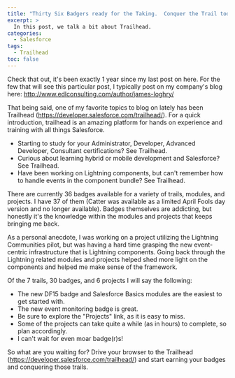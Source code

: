 ```yaml
---
title: "Thirty Six Badgers ready for the Taking.  Conquer the Trail today!"
excerpt: >
  In this post, we talk a bit about Trailhead.
categories:
  - Salesforce
tags:
  - Trailhead
toc: false  
---
```


Check that out, it's been exactly 1 year since my last post on here.  For the few that will see this particular post, I typically post on my company's blog here: http://www.edlconsulting.com/author/james-loghry/

That being said, one of my favorite topics to blog on lately has been Trailhead (https://developer.salesforce.com/trailhead/).  For a quick introduction, trailhead is an amazing platform for hands on experience and training with all things Salesforce.

- Starting to study for your Administrator, Developer, Advanced Developer, Consultant certifications? See Trailhead.
- Curious about learning hybrid or mobile development and Salesforce? See Trailhead.
- Have been working on Lightning components, but can't remember how to handle events in the component bundle? See Trailhead.

There are currently 36 badges available for a variety of trails, modules, and projects.  I have 37 of them (Catter was available as a limited April Fools day version and no longer available).  Badges themselves are addicting, but honestly it's the knowledge within the modules and projects that keeps bringing me back.

As a personal anecdote, I was working on a project utilizing the Lightning Communities pilot, but was having a hard time grasping the new event-centric infrastructure that is Lightning components.  Going back through the Lightning related modules and projects helped shed more light on the components and helped me make sense of the framework.

Of the 7 trails, 30 badges, and 6 projects I will say the following:

- The new DF15 badge and Salesforce Basics modules are the easiest to get started with.
- The new event monitoring badge is great.
- Be sure to explore the "Projects" link, as it is easy to miss. 
- Some of the projects can take quite a while (as in hours) to complete, so plan accordingly.
- I can't wait for even moar badge(r)s!

So what are you waiting for?  Drive your browser to the Trailhead (https://developer.salesforce.com/trailhead/) and start earning your badges and conquering those trails. 
